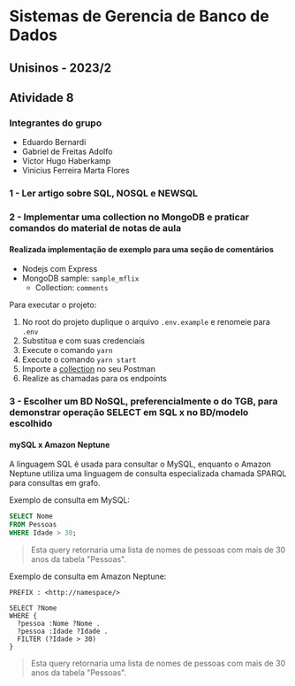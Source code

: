 # Sistemas de Gerencia de Banco de Dados

## Unisinos - 2023/2

## Atividade 8

### Integrantes do grupo

- Eduardo Bernardi
- Gabriel de Freitas Adolfo
- Víctor Hugo Haberkamp
- Vinicius Ferreira Marta Flores

### 1 - Ler artigo sobre SQL, NOSQL e NEWSQL

### 2 - Implementar uma collection no MongoDB e praticar comandos do material de notas de aula

#### Realizada implementação de exemplo para uma seção de comentários

- Nodejs com Express
- MongoDB sample: `sample_mflix`
  - Collection: `comments`

Para executar o projeto:

1. No root do projeto duplique o arquivo `.env.example` e renomeie para `.env`
1. Substitua <username> e <password> com suas credenciais
1. Execute o comando `yarn`
1. Execute o comando `yarn start`
1. Importe a [collection](./collection/SGBD%20-%20Atividade%208.postman_collection.json) no seu Postman
1. Realize as chamadas para os endpoints

### 3 - Escolher um BD NoSQL, preferencialmente o do TGB, para demonstrar operação SELECT em SQL x no BD/modelo escolhido

#### mySQL x Amazon Neptune

A linguagem SQL é usada para consultar o MySQL, enquanto o Amazon Neptune utiliza uma linguagem de consulta especializada chamada SPARQL para consultas em grafo.

Exemplo de consulta em MySQL:

```sql
SELECT Nome
FROM Pessoas
WHERE Idade > 30;
```

> Esta query retornaria uma lista de nomes de pessoas com mais de 30 anos da tabela "Pessoas".

Exemplo de consulta em Amazon Neptune:

```sparql
PREFIX : <http://namespace/> 

SELECT ?Nome
WHERE {
  ?pessoa :Nome ?Nome .
  ?pessoa :Idade ?Idade .
  FILTER (?Idade > 30)
}
```

> Esta query retornaria uma lista de nomes de pessoas com mais de 30 anos da tabela "Pessoas".
